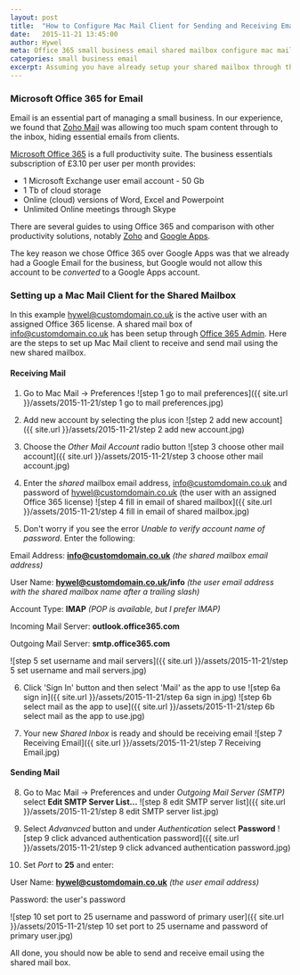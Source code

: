 ```yaml
---
layout: post
title:  "How to Configure Mac Mail Client for Sending and Receiving Email from Office 365 Shared Mailbox"
date:   2015-11-21 13:45:00
author: Hywel
meta: Office 365 small business email shared mailbox configure mac mail client
categories: small business email
excerpt: Assuming you have already setup your shared mailbox through the Office 365 Admin, here are the steps to set up Mac Mail to receive and send email using the shared mailbox.
---
```

### Microsoft Office 365 for Email

Email is an essential part of managing a small business.  In our experience, we found that [Zoho Mail](https://www.zoho.com/mail/) was allowing too much spam content through to the inbox, hiding essential emails from clients.  

[Microsoft Office 365](https://products.office.com/en-gb/business/compare-office-365-for-business-plans) is a full productivity suite.   The business essentials subscription of £3.10 per user per month provides:

- 1 Microsoft Exchange user email account - 50 Gb
- 1 Tb of cloud storage
- Online (cloud) versions of Word, Excel and Powerpoint
- Unlimited Online meetings through Skype

There are several guides to using Office 365 and comparison with other productivity solutions, notably  [Zoho](https://www.zoho.com/mail/) and [Google Apps](https://apps.google.com/intx/en_uk/).

The key reason we chose Office 365 over Google Apps was that we already had a Google Email for the business, but Google would not allow this account to be *converted* to a Google Apps account.

### Setting up a Mac Mail Client for the Shared Mailbox

In this example  hywel@customdomain.co.uk is the active user with an assigned Office 365 license.  A shared mail box of info@customdomain.co.uk has been setup through [Office 365 Admin](https://support.office.com/en-in/article/Create-shared-mailboxes-in-Office-365-for-Small-Business-ecacf5b0-b5c8-449f-a89a-b7e87dcb55d4?ui=en-US&rs=en-IN&ad=IN).  Here are the steps to set up Mac Mail client to receive and send mail using the new shared mailbox.

#### Receiving Mail

1. Go to Mac Mail -> Preferences
![step 1 go to mail preferences]({{ site.url }}/assets/2015-11-21/step 1 go to mail preferences.jpg)

2. Add new account by selecting the plus icon
![step 2 add new account]({{ site.url }}/assets/2015-11-21/step 2 add new account.jpg)

3. Choose the *Other Mail Account* radio button
![step 3 choose other mail account]({{ site.url }}/assets/2015-11-21/step 3 choose other mail account.jpg)

4. Enter the *shared* mailbox email address, info@customdomain.co.uk and password of hywel@customdomain.co.uk (the user with an assigned Office 365 license)
![step 4 fill in email of shared mailbox]({{ site.url }}/assets/2015-11-21/step 4 fill in email of shared mailbox.jpg)

5. Don't worry if you see the error *Unable to verify account name of password*. Enter the following:

Email Address: **info@customdomain.co.uk**  *(the shared mailbox email address)*

User Name: **hywel@customdomain.co.uk/info**  *(the user email address with the shared mailbox name after a trailing slash)*

Account Type: **IMAP**  *(POP is available, but I prefer IMAP)*

Incoming Mail Server: **outlook.office365.com**

Outgoing Mail Server: **smtp.office365.com**

![step 5 set username and mail servers]({{ site.url }}/assets/2015-11-21/step 5 set username and mail servers.jpg)

6. Click 'Sign In' button and then select 'Mail' as the app to use
![step 6a sign in]({{ site.url }}/assets/2015-11-21/step 6a sign in.jpg)
![step 6b select mail as the app to use]({{ site.url }}/assets/2015-11-21/step 6b select mail as the app to use.jpg)

7. Your new *Shared Inbox* is ready and should be receiving email
![step 7 Receiving Email]({{ site.url }}/assets/2015-11-21/step 7 Receiving Email.jpg)

#### Sending Mail

8. Go to Mac Mail -> Preferences and under *Outgoing Mail Server (SMTP)* select **Edit SMTP Server List...**
![step 8 edit SMTP server list]({{ site.url }}/assets/2015-11-21/step 8 edit SMTP server list.jpg)

9. Select *Advanvced* button and under *Authentication* select **Password**
![step 9 click advanced authentication password]({{ site.url }}/assets/2015-11-21/step 9 click advanced authentication password.jpg)

10. Set *Port* to **25** and enter:

User Name:  **hywel@customdomain.co.uk** *(the user email address)*

Password:  the user's password

![step 10 set port to 25 username and password of primary user]({{ site.url }}/assets/2015-11-21/step 10 set port to 25 username and password of primary user.jpg)

All done, you should now be able to send and receive email using the shared mail box.
